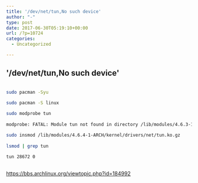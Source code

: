 ```yaml
---
title: '/dev/net/tun,No such device'
author: "-"
type: post
date: 2017-06-30T05:19:10+00:00
url: /?p=10724
categories:
  - Uncategorized

---
```

## '/dev/net/tun,No such device'
```bash
  
sudo pacman -Syu
  
sudo pacman -S linux

sudo modprobe tun
  
modprobe: FATAL: Module tun not found in directory /lib/modules/4.6.3-1-ARCH

sudo insmod /lib/modules/4.6.4-1-ARCH/kernel/drivers/net/tun.ko.gz
  
lsmod | grep tun
  
tun 28672 0
  
```

https://bbs.archlinux.org/viewtopic.php?id=184992